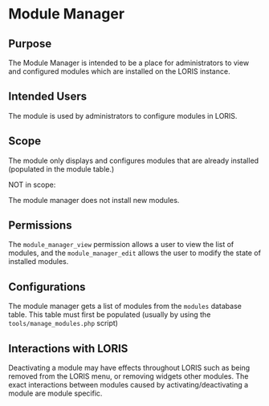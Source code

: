 # Module Manager

## Purpose

The Module Manager is intended to be a place for administrators
to view and configured modules which are installed on the LORIS
instance.

## Intended Users

The module is used by administrators to configure modules in
LORIS.

## Scope

The module only displays and configures modules that are already
installed (populated in the module table.)

NOT in scope:

The module manager does not install new modules.

## Permissions

The `module_manager_view` permission allows a user to
view the list of modules, and the `module_manager_edit`
allows the user to modify the state of installed modules.

## Configurations

The module manager gets a list of modules from the `modules`
database table. This table must first be populated (usually by
using the `tools/manage_modules.php` script)

## Interactions with LORIS

Deactivating a module may have effects throughout LORIS
such as being removed from the LORIS menu, or removing
widgets other modules. The exact interactions between
modules caused by activating/deactivating a module are
module specific.
